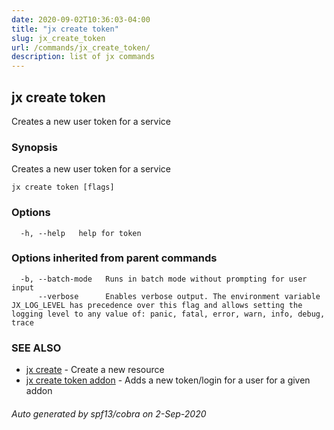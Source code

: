 ```yaml
---
date: 2020-09-02T10:36:03-04:00
title: "jx create token"
slug: jx_create_token
url: /commands/jx_create_token/
description: list of jx commands
---
```

## jx create token

Creates a new user token for a service

### Synopsis

Creates a new user token for a service

```
jx create token [flags]
```

### Options

```
  -h, --help   help for token
```

### Options inherited from parent commands

```
  -b, --batch-mode   Runs in batch mode without prompting for user input
      --verbose      Enables verbose output. The environment variable JX_LOG_LEVEL has precedence over this flag and allows setting the logging level to any value of: panic, fatal, error, warn, info, debug, trace
```

### SEE ALSO

* [jx create](/commands/jx_create/)  - Create a new resource
* [jx create token addon](/commands/jx_create_token_addon/)  - Adds a new token/login for a user for a given addon

###### Auto generated by spf13/cobra on 2-Sep-2020
